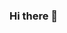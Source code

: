 ### Hi there 👋

<!--
**joaojosers/joaojosers** is a ✨ _special_ ✨ repository because its `README.md` (this file) appears on your GitHub profile.


- 👯 I’m looking to collaborate on web development and data analysis

